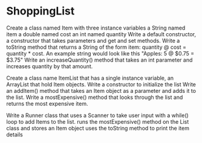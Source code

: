 # ShoppingList
Create a class named Item with three instance variables
  a String named item
  a double named cost
  an int named quantity
Write a default constructor, a constructor that takes parameters and get and set methods.
Write a toString method that returns a String of the form
item: quantity @ cost = quantity * cost. An example string would look like this
"Apples: 5 @ $0.75 = $3.75"
Write an increaseQuantity() method that takes an int parameter and increases quantity by that amount.

Create a class name ItemList that has a single instance variable, an ArrayList that hold Item objects.
Write a constructor to initialize the list
Write an addItem() method that takes an Item object as a parameter and adds it to the list.
Write a mostExpensive() method that looks through the list and returns the most expensive item.

Write a Runner class that 
  uses a Scanner to take user input with a while() loop to add Items to the list.
  runs the mostExpensive() method on the List class and stores an Item object
  uses the toString method to print the item details
